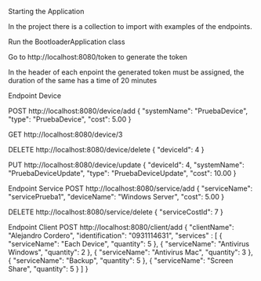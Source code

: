 Starting the Application

In the project there is a collection to import with examples of the endpoints.

Run the BootloaderApplication class

Go to http://localhost:8080/token to generate the token

In the header of each enpoint the generated token must be assigned, the duration of the same has a time of 20 minutes

Endpoint Device

POST
http://localhost:8080/device/add
{
    "systemName": "PruebaDevice",
    "type": "PruebaDevice",
    "cost": 5.00
}

GET
http://localhost:8080/device/3

DELETE
http://localhost:8080/device/delete
{
    "deviceId": 4
}

PUT
http://localhost:8080/device/update
{
    "deviceId": 4,
    "systemName": "PruebaDeviceUpdate",
    "type": "PruebaDeviceUpdate",
    "cost": 10.00
}

Endpoint Service
POST
http://localhost:8080/service/add
{
    "serviceName": "servicePrueba1",
    "deviceName": "Windows Server",
    "cost": 5.00
}

DELETE
http://localhost:8080/service/delete
{
    "serviceCostId": 7
}

Endpoint Client
POST
http://localhost:8080/client/add
{
    "clientName": "Alejandro Cordero",
    "identification": "0931114631",
    "services" : [
        {
            "serviceName": "Each Device",
            "quantity": 5
        },
        {
            "serviceName": "Antivirus Windows",
            "quantity": 2
        },
        {
            "serviceName": "Antivirus Mac",
            "quantity": 3
        },
        {
            "serviceName": "Backup",
            "quantity": 5
        },
        {
            "serviceName": "Screen Share",
            "quantity": 5
        }
    ]
}